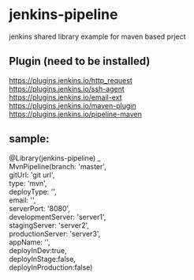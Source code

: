 # jenkins-pipeline
jenkins shared library example for maven based prject

## Plugin (need to be installed)

https://plugins.jenkins.io/http_request  
https://plugins.jenkins.io/ssh-agent  
https://plugins.jenkins.io/email-ext  
https://plugins.jenkins.io/maven-plugin  
https://plugins.jenkins.io/pipeline-maven

## sample:

@Library(jenkins-pipeline) _  
MvnPipeline(branch: 'master',  
gitUrl: 'git url',  
type: 'mvn',  
deployType: '',  
email: '',  
serverPort: '8080',  
developmentServer: 'server1',  
stagingServer: 'server2',  
productionServer: 'server3',  
appName: '',  
deployInDev:true,  
deployInStage:false,  
deployInProduction:false)  
